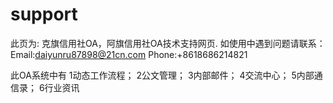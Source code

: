 # support
此页为:
克旗信用社OA，阿旗信用社OA技术支持网页.
如使用中遇到问题请联系：
Email:daiyunru87898@21cn.com
Phone:+8618686214821

此OA系统中有 
1动态工作流程；
2公文管理；
3内部邮件；
4交流中心；
5内部通信录；
6行业资讯




